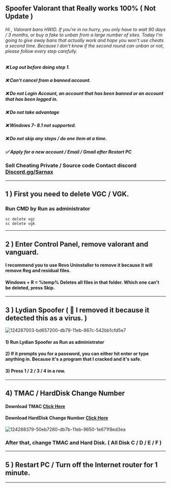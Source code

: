 ## **Spoofer** Valorant that Really works 100% ( Not Update )

###### Hi , Valorant bans HWID. If you're in no hurry, you only have to wait 90 days / 3 months, or buy a fake to unban from a large number of sites. Today I'm going to give away bans that actually work and hope you won't use cheats a second time. Because I don't know if the second round can unban or not, please follow every step carefully.
##### ❌ Log out before doing step 1.
##### ❌ Can't cancel from a banned account.
##### ❌ Do not Login Account, an account that has been banned or an account that has been logged in.
##### ❌ Do not take advantage
##### ❌ Windows 7- 8.1  not supported.
##### ❌ Do not skip any steps / do one item at a time.
##### ✅ Apply for a new account / Email / Gmail  after Restart PC 


### Sell Cheating Private / Source code Contact discord  [Discord.gg/Sarnax](https://discord.com/invite/sarnax) 

*****



## 1 ) First you need to delete VGC / VGK.

### Run CMD by Run as administrator 

```
sc delete vgc
sc delete vgk
```

*****

## 2 ) Enter Control Panel, remove valorant and vanguard.

#### I recommend you to use Revo Uninstaller to remove it because it will remove Reg and residual files.

#### Windows + R = %temp% Deletes all files in that folder. Which one can't be deleted, press Skip.

*****


## 3 ) Lydian Spoofer ( 🛑 I removed it because it detected this as a virus. )

![124287003-bd657200-db79-11eb-867c-542bb1cfd5e7](https://user-images.githubusercontent.com/85826349/125176101-03b27500-e1fb-11eb-8c32-e94809ac0573.png)

#### 1) Run Lydian Spoofer as Run as administrator
#### 2) If it prompts you for a password, you can either hit enter or type anything in. Because it's a program that I cracked and it's safe.
#### 3) Press 1 / 2 / 3 / 4 in a row.

*****

## 4) TMAC /  HardDisk Change Number

#### Download TMAC [Click Here](https://technitium.com/tmac/)
#### Download HardDisk Change Number [Click Here](https://hard-disk-serial-number-changer.th.softonic.com/)
![124288379-50eb7280-db7b-11eb-9650-1e671f8ed3ea](https://user-images.githubusercontent.com/85826349/125176229-0eb9d500-e1fc-11eb-819a-9bd5303df010.png)

### After that, change TMAC and Hard Disk. ( All Disk C / D / E / F )

****

## 5 ) Restart PC / Turn off the Internet router for 1 minute.

****


